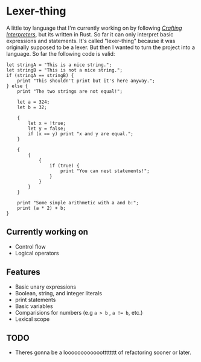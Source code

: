 # Lexer-thing

A little toy language that I'm currently working on by following [*Crafting Interpreters*](https://craftinginterpreters.com/), but its written in Rust. So far it can only interpret basic expressions and statements. It's called "lexer-thing" because it was originally supposed to be a lexer. But then I wanted to turn the project into a language. So far the following code is valid:
```
let stringA = "This is a nice string.";
let stringB = "This is not a nice string.";
if (stringA == stringB) {
    print "This shouldn't print but it's here anyway.";
} else {
    print "The two strings are not equal!";

    let a = 324;
    let b = 32;

    {
        let x = !true;
        let y = false;
        if (x == y) print "x and y are equal.";
    }

    {
        {
            {
                if (true) {
                    print "You can nest statements!";
                }
            }
        }
    }

    print "Some simple arithmetic with a and b:";
    print (a * 2) + b; 
}

```

## Currently working on
- Control flow
- Logical operators
## Features
- Basic unary expressions
- Boolean, string, and integer literals
- print statements
- Basic variables
- Comparisions for numbers (e.g `a > b` , `a != b`, etc.)
- Lexical scope

## TODO
- Theres gonna be a looooooooooootttttttt of refactoring sooner or later.